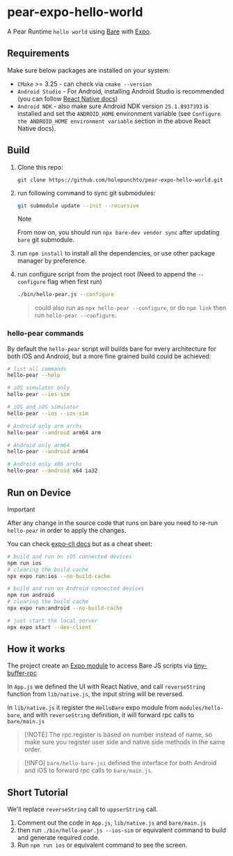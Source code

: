 # pear-expo-hello-world

A Pear Runtime `hello world` using [Bare](https://github.com/holepunchto/bare) with [Expo](https://docs.expo.dev/).

## Requirements

Make sure below packages are installed on your system:

- `CMake` >= 3.25 - can check via `cmake --version`
- `Android Studio` - For Android, installing Android Studio is recommended (you can follow [React Native docs](https://reactnative.dev/docs/set-up-your-environment?platform=android))
- `Android NDK` - also make sure Android NDK version `25.1.8937393` is installed and set the `ANDROID_HOME` environment variable (see `Configure the ANDROID_HOME environment variable` section in the above React Native docs).

## Build

1. Clone this repo:

    ```
    git clone https://github.com/holepunchto/pear-expo-hello-world.git
    ```

2. run following command to sync git submodules:

    ```sh
    git submodule update --init --recursive
    ```

    > [!NOTE]
    > From now on, you should run `npx bare-dev vendor sync` after updating `bare` git submodule.

3. run `npm install` to install all the dependencies, or use other package manager by preference.

4. run configure script from the project root (Need to append the `--configure` flag when first run)

    ```sh
    ./bin/hello-pear.js --configure
    ```

    > could also run as `npx hello-pear --configure`, or do `npm link` then run `hello-pear --configure`.

### hello-pear commands

By default the `hello-pear` script will builds bare for every architecture for both iOS and Android, but a more fine grained build could be achieved:

```sh
# list all commands
hello-pear --help

# iOS simulator only
hello-pear --ios-sim

# iOS and iOS simulator
hello-pear --ios --ios-sim

# Android only arm archs
hello-pear --android arm64 arm

# Android only arm64
hello-pear --android arm64

# Android only x86 archs
hello-pear --android x64 ia32
```

## Run on Device

> [!IMPORTANT]
> After any change in the source code that runs on bare you need to re-run `hello-pear` in order to apply the changes.

You can check [expo-cli docs](https://docs.expo.dev/more/expo-cli/) but as a cheat sheet:

```sh
# build and run on iOS connected devices
npm run ios
# clearing the build cache
npx expo run:ios --no-build-cache

# build and run on Android connected devices
npm run android
# clearing the build cache
npx expo run:android --no-build-cache

# just start the local server
npx expo start --dev-client
```

## How it works

The project create an [Expo module](https://docs.expo.dev/modules/overview/) to access Bare JS scripts via [tiny-buffer-rpc](https://github.com/holepunchto/tiny-buffer-rpc)

In `App.js` we defined the UI with React Native, and call `reverseString` function from `lib/native.js`, the input string will be reversed.

In `lib/native.js` it register the `HelloBare` expo module from `modules/hello-bare`, and with `reverseString` definition, it will forward rpc calls to `bare/main.js`

> [!NOTE] The rpc.register is based on number instead of name, so make sure you register user side and native side methods in the same order.

> [!INFO] `bare/hello-bare-jsi` defined the interface for both Android and iOS to forward rpc calls to `bare/main.js`.

## Short Tutorial

We'll replace `reverseString` call to `uppserString` call.

1. Comment out the code in `App.js`, `lib/native.js` and `bare/main.js`
1. then run `./bin/hello-pear.js --ios-sim` or equivalent command to build and generate required code.
1. Run `npm run ios` or equivalent command to see the screen.
